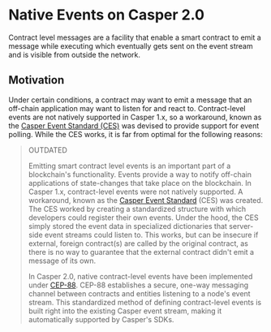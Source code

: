 # Native Events on Casper 2.0

Contract level messages are a facility that enable a smart contract to emit a message while executing which eventually gets sent on the event stream and is visible from outside the network.

## Motivation

Under certain conditions, a contract may want to emit a message that an off-chain application may want to listen for and react to. Contract-level events are not natively supported in Casper 1.x, so a workaround, known as the [Casper Event Standard (CES)](https://github.com/make-software/casper-event-standard) was devised to provide support for event polling. While the CES works, it is far from optimal for the following reasons:

> OUTDATED
>
> Emitting smart contract level events is an important part of a blockchain's functionality. Events provide a way to notify off-chain applications of state-changes that take place on the blockchain. In Casper 1.x, contract-level events were not natively supported. A workaround, known as the [Casper Event Standard](https://github.com/make-software/casper-event-standard) (CES) was created. The CES worked by creating a standardized structure with which developers could register their own events. Under the hood, the CES simply stored the event data in specialized dictionaries that server-side event streams could listen to. This works, but can be insecure if external, foreign contract(s) are called by the original contract, as there is no way to guarantee that the external contract didn't emit a message of its own.
>
> In Casper 2.0, native contract-level events have been implemented under [CEP-88](https://github.com/casper-network/ceps/blob/master/text/0088-contract-level-messages.md). CEP-88 establishes a secure, one-way messaging channel between contracts and entities listening to a node's event stream. This standardized method of defining contract-level events is built right into the existing Casper event stream, making it automatically supported by Casper's SDKs.
